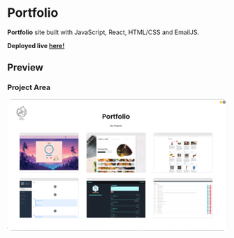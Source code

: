 # Portfolio

**Portfolio** site built with JavaScript, React, HTML/CSS and EmailJS.


**Deployed live [here!](https://justinklam.netlify.app/)**

## Preview

### Project Area
<img src="./src/img/Portfolio-screen.png" style="border-radius:10px;margin-bottom:1rem;" />
